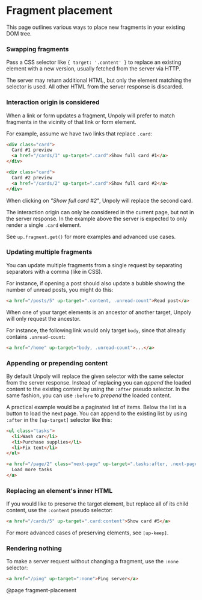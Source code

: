 Fragment placement
==================

This page outlines various ways to place new fragments in your existing DOM tree.


### Swapping fragments

Pass a CSS selector like `{ target: '.content' }` to replace an existing element
with a new version, usually fetched from the server via HTTP.

The server may return additional HTML, but only the element matching the selector is used.
All other HTML from the server response is discarded.


### Interaction origin is considered

When a link or form updates a fragment, Unpoly will prefer to match fragments
in the vicinity of that link or form element.

For example, assume we have two links that replace `.card`:

```html
<div class="card">
  Card #1 preview
  <a href="/cards/1" up-target=".card">Show full card #1</a>
</div>

<div class="card">
  Card #2 preview
  <a href="/cards/2" up-target=".card">Show full card #2</a>
</div>
```

When clicking on *"Show full card #2"*, Unpoly will replace the second card.

The interaction origin can only be considered in the current page, but not
in the server response. In the example above the server is expected to only
render a single `.card` element.

See `up.fragment.get()` for more examples and advanced use cases.


### Updating multiple fragments

You can update multiple fragments from a single request by separating
separators with a comma (like in CSS).

For instance, if opening a post should
also update a bubble showing the number of unread posts, you might
do this:

```html
<a href="/posts/5" up-target=".content, .unread-count">Read post</a>
```

When one of your target elements is an ancestor of another target,
Unpoly will only request the ancestor.

For instance, the following link would only target `body`, since that
already contains `.unread-count`:

```html
<a href="/home" up-target="body, .unread-count">...</a>
```


### Appending or prepending content

By default Unpoly will replace the given selector with the same
selector from the server response. Instead of replacing you
can *append* the loaded content to the existing content by using the
`:after` pseudo selector. In the same fashion, you can use `:before`
to *prepend* the loaded content.

A practical example would be a paginated list of items. Below the list is
a button to load the next page. You can append to the existing list
by using `:after` in the `[up-target]` selector like this:

```html
<ul class="tasks">
  <li>Wash car</li>
  <li>Purchase supplies</li>
  <li>Fix tent</li>
</ul>

<a href="/page/2" class="next-page" up-target=".tasks:after, .next-page">
  Load more tasks
</a>
```

### Replacing an element's inner HTML

If you would like to preserve the target element, but replace all of its child content,
use the `:content` pseudo selector:

```html
<a href="/cards/5" up-target=".card:content">Show card #5</a>
```

For more advanced cases of preserving elements, see `[up-keep]`.

### Rendering nothing

To make a server request without changing a fragment, use the `:none` selector:

```html
<a href="/ping" up-target=":none">Ping server</a>
```

@page fragment-placement
